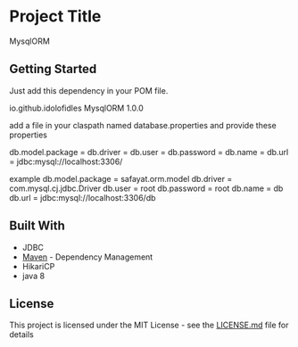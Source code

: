 # Project Title

MysqlORM 

## Getting Started

Just add this dependency in your POM file.

<dependency>
  <groupId>io.github.idolofidles</groupId>
  <artifactId>MysqlORM</artifactId>
  <version>1.0.0</version>
</dependency>

add a file in your claspath named database.properties and provide these properties

db.model.package = <package name of models or dtos> 
db.driver = <drivername>
db.user = <database username>
db.password =<database password> 
db.name = <database name>
db.url = jdbc:mysql://localhost:3306/<database name>

example
db.model.package = safayat.orm.model
db.driver = com.mysql.cj.jdbc.Driver
db.user = root
db.password = root
db.name = db
db.url = jdbc:mysql://localhost:3306/db

## Built With

* JDBC
* [Maven](https://maven.apache.org/) - Dependency Management
* HikariCP
* java 8


## License

This project is licensed under the MIT License - see the [LICENSE.md](LICENSE.md) file for details






